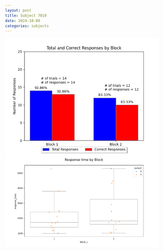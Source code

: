 ```yaml
---
layout: post
title: Subject 7019
date: 2024-10-08
categories: subjects
---
```


![](data/7019/run-5/7019_ATS_responses.png)
![](data/7019/run-5/7019_ATS_rt.png)
